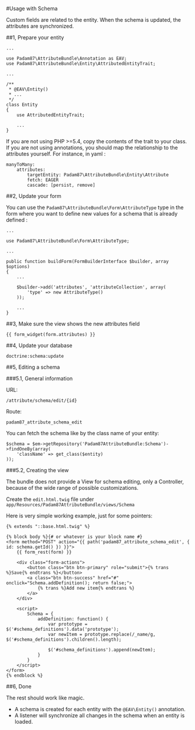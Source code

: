 #Usage with Schema

Custom fields are related to the entity. When the schema is updated, the attributes are synchronized.

##1, Prepare your entity

    ...

	use Padam87\AttributeBundle\Annotation as EAV;
    use Padam87\AttributeBundle\Entity\AttributedEntityTrait;

    ...

    /**
     * @EAV\Entity()
     * ...
     */
    class Entity
    {
        use AttributedEntityTrait;

        ...
    }

If you are not using PHP >=5.4, copy the contents of the trait to your class.
If you are not using annotations, you should map the relationship to the
attributes yourself. For instance, in yaml :

```
manyToMany:
    attributes:
        targetEntity: Padam87\AttributeBundle\Entity\Attribute
        fetch: EAGER
        cascade: [persist, remove]
```

##2, Update your form

You can use the `Padam87\AttributeBundle\Form\AttributeType` type in the form
where you want to define new values for a schema that is already defined :

	...

    use Padam87\AttributeBundle\Form\AttributeType;

    ...

    public function buildForm(FormBuilderInterface $builder, array $options)
    {
        ...

        $builder->add('attributes', 'attributeCollection', array(
            'type' => new AttributeType()
        ));

        ...
    }

##3, Make sure the view shows the new attributes field

    {{ form_widget(form.attributes) }}

##4, Update your database

    doctrine:schema:update

##5, Editing a schema

###5.1, General information

URL:

    /attribute/schema/edit/{id}

Route:

    padam87_attribute_schema_edit

You can fetch the schema like by the class name of your entity:

    $schema = $em->getRepository('Padam87AttributeBundle:Schema')->findOneBy(array(
        'className' => get_class($entity)
    ));

###5.2, Creating the view

The bundle does not provide a View for schema editing, only a Controller, because of the wide range of possible customizations.

Create the `edit.html.twig` file under `app/Resources/Padam87AttributeBundle/views/Schema`

Here is very simple working example, just for some pointers:

    {% extends "::base.html.twig" %}

    {% block body %}{# or whatever is your block name #}
    <form method="POST" action="{{ path('padam87_attribute_schema_edit', { id: schema.getId() }) }}">
        {{ form_rest(form) }}

        <div class="form-actions">
            <button class="btn btn-primary" role="submit">{% trans %}Save{% endtrans %}</button>
            <a class="btn btn-success" href="#" onclick="Schema.addDefinition(); return false;">
                {% trans %}Add new item{% endtrans %}
            </a>
        </div>

        <script>
            Schema = {
                addDefinition: function() {
                    var prototype = $('#schema_definitions').data('prototype');
                    var newItem = prototype.replace(/_name/g, $('#schema_definitions').children().length);

                    $('#schema_definitions').append(newItem);
                }
            }
        </script>
    </form>
    {% endblock %}

##6, Done

The rest should work like magic.

- A schema is created for each entity with the `@EAV\Entity()` annotation.
- A listener will synchronize all changes in the schema when an entity is loaded.
